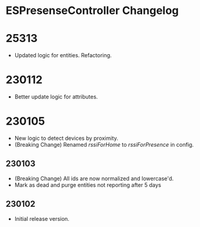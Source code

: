# ESPresenseController Changelog

# 25313

* Updated logic for entities. Refactoring.

# 230112

* Better update logic for attributes.

# 230105

* New logic to detect devices by proximity.
* (Breaking Change) Renamed *rssiForHome* to *rssiForPresence* in config.

## 230103

* (Breaking Change) All ids are now normalized and lowercase'd.
* Mark as dead and purge entities not reporting after 5 days

## 230102

* Initial release version.